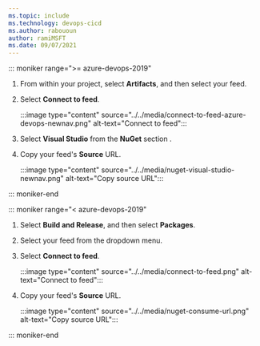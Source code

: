 ```yaml
---
ms.topic: include
ms.technology: devops-cicd
ms.author: rabououn
author: ramiMSFT
ms.date: 09/07/2021
---
```


::: moniker range=">= azure-devops-2019"

1. From within your project, select **Artifacts**, and then select your feed.

1. Select **Connect to feed**.

    :::image type="content" source="../../media/connect-to-feed-azure-devops-newnav.png" alt-text="Connect to feed":::

1. Select **Visual Studio** from the **NuGet** section .

1. Copy your feed's **Source** URL.

    :::image type="content" source="../../media/nuget-visual-studio-newnav.png" alt-text="Copy source URL":::

::: moniker-end

::: moniker range="< azure-devops-2019"

1. Select **Build and Release**, and then select **Packages**.

1. Select your feed from the dropdown menu.  

1. Select **Connect to feed**.

    :::image type="content" source="../../media/connect-to-feed.png" alt-text="Connect to feed":::
   
1. Copy your feed's **Source** URL.

    :::image type="content" source="../../media/nuget-consume-url.png" alt-text="Copy source URL":::

::: moniker-end
